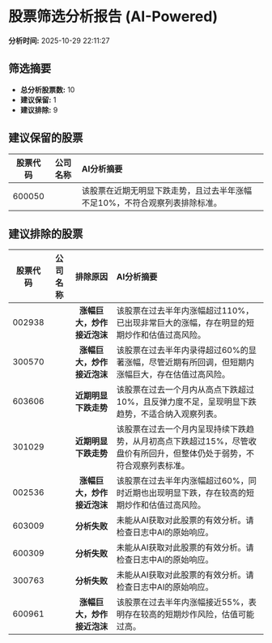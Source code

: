 # 股票筛选分析报告 (AI-Powered)

**分析时间:** 2025-10-29 22:11:27

## 筛选摘要

- **总分析股票数:** 10
- **建议保留:** 1
- **建议排除:** 9

## 建议保留的股票

| 股票代码 | 公司名称 | AI分析摘要 |
|:---:|:---:|:---|
| 600050 |  | 该股票在近期无明显下跌走势，且过去半年涨幅不足10%，不符合观察列表排除标准。 |

## 建议排除的股票

| 股票代码 | 公司名称 | 排除原因 | AI分析摘要 |
|:---:|:---:|:---:|:---|
| 002938 |  | **涨幅巨大，炒作接近泡沫** | 该股票在过去半年内涨幅超过110%，已出现非常巨大的涨幅，存在明显的短期炒作和估值过高风险。 |
| 300570 |  | **涨幅巨大，炒作接近泡沫** | 该股票在过去半年内录得超过60%的显著涨幅，尽管近期有所回调，但短期内涨幅巨大，存在估值过高风险。 |
| 603606 |  | **近期明显下跌走势** | 该股票在过去一个月内从高点下跌超过10%，且反弹力度不足，呈现明显下跌趋势，不适合纳入观察列表。 |
| 301029 |  | **近期明显下跌走势** | 该股票在过去一个月内呈现持续下跌趋势，从月初高点下跌超过15%，尽管收盘价有所回升，但整体仍处于弱势，不符合观察列表标准。 |
| 002536 |  | **涨幅巨大，炒作接近泡沫** | 该股票在过去半年内涨幅超过60%，同时近期也出现明显下跌，存在较高的短期炒作和估值过高风险。 |
| 603009 |  | **分析失败** | 未能从AI获取对此股票的有效分析。请检查日志中AI的原始响应。 |
| 600309 |  | **分析失败** | 未能从AI获取对此股票的有效分析。请检查日志中AI的原始响应。 |
| 300763 |  | **分析失败** | 未能从AI获取对此股票的有效分析。请检查日志中AI的原始响应。 |
| 600961 |  | **涨幅巨大，炒作接近泡沫** | 该股票在过去半年内涨幅接近55%，表明存在较高的短期炒作风险，估值可能过高。 |
